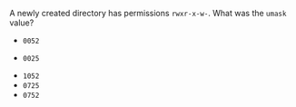 A newly created directory has permissions `rwxr-x-w-`. What was the `umask` value?

* `0052`
+ `0025`
* `1052`
* `0725`
* `0752`
